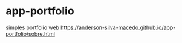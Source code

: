 # app-portfolio
simples portfolio web
https://anderson-silva-macedo.github.io/app-portfolio/sobre.html
